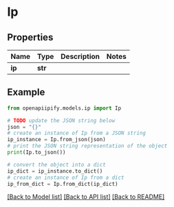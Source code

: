 # Ip


## Properties

Name | Type | Description | Notes
------------ | ------------- | ------------- | -------------
**ip** | **str** |  | 

## Example

```python
from openapiipify.models.ip import Ip

# TODO update the JSON string below
json = "{}"
# create an instance of Ip from a JSON string
ip_instance = Ip.from_json(json)
# print the JSON string representation of the object
print(Ip.to_json())

# convert the object into a dict
ip_dict = ip_instance.to_dict()
# create an instance of Ip from a dict
ip_from_dict = Ip.from_dict(ip_dict)
```
[[Back to Model list]](../README.md#documentation-for-models) [[Back to API list]](../README.md#documentation-for-api-endpoints) [[Back to README]](../README.md)


